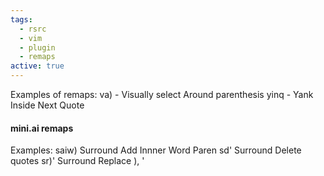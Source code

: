 ```yaml
---
tags:
  - rsrc
  - vim
  - plugin
  - remaps
active: true
---
```


Examples of remaps:
va) - Visually select Around parenthesis
yinq - Yank Inside Next Quote

#### mini.ai remaps
Examples:
saiw) Surround Add Innner Word Paren
sd' Surround Delete quotes
sr)' Surround Replace ), '
